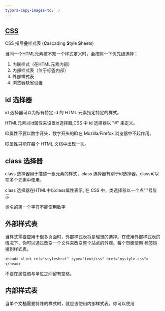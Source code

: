 ```yaml
---
typora-copy-images-to: ./
---
```


## [CSS](http://www.w3school.com.cn/css/css_jianjie.asp)

CSS 指层叠样式表 (**C**ascading **S**tyle **S**heets)

当同一个HTML元素被不知一个样式定义时，会按照一下优先级选择：

1. 内联样式（在HTML元素内部）
2. 内部样式表（位于<head>标签内部）
3. 外部样式表
4. 浏览器缺省设置




## id 选择器

id 选择器可以为标有特定 id 的 HTML 元素指定特定的样式。

HTML元素以id属性来设置id选择器,CSS 中 id 选择器以 "#" 来定义。

ID属性不要以数字开头，数字开头的ID在 Mozilla/Firefox 浏览器中不起作用。

ID属性只能在每个 HTML 文档中出现一次。

## class 选择器

class 选择器用于描述一组元素的样式，class 选择器有别于id选择器，class可以在多个元素中使用。

class 选择器在HTML中以class属性表示, 在 CSS 中，类选择器以一个点"."号显示

类名的第一个字符不能使用数字

## 外部样式表

当样式需要应用于很多页面时，外部样式表将是理想的选择。在使用外部样式表的情况下，你可以通过改变一个文件来改变整个站点的外观。每个页面使用 标签链接到样式表。 

```
<head> <link rel="stylesheet" type="text/css" href="mystyle.css"> </head>
```

不要在属性值与单位之间留有空格。

## 内部样式表

当单个文档需要特殊的样式时，就应该使用内部样式表。你可以使用 <style> 标签在文档头部定义内部样式表

```js
<head>
<style>
hr {color:sienna;}
p {margin-left:20px;}
body {background-image:url("images/back40.gif");}
</style>
</head>
```



## 内联样式

由于要将表现和内容混杂在一起，内联样式会损失掉样式表的许多优势。请慎用这种方法，例如当样式仅需要在一个元素上应用一次时

```js
<p style="color:sienna;margin-left:20px">这是一个段落。</p>
```

## 多重样式层叠

#### 多重样式优先级顺序，其中数字 7 拥有最高的优先权：

1. 通用选择器（*）
2. 元素(类型)选择器
3. 类选择器
4. 属性选择器
5. 伪类
6. ID 选择器
7. 内联样式

#### 权重计算:

![1532141705610](1532141705610.png)

以下是对于上图的解释：

- 内联样式表的权值最高 1000
- ID 选择器的权值为 100
- Class 类选择器的权值为 10
- HTML 标签选择器的权值为 1

#### CSS 优先级法则：

-  选择器都有一个权值，权值越大越优先；
-  当权值相等时，后出现的样式表设置要优于先出现的样式表设置；
-  创作者的规则高于浏览者：即网页编写者设置的CSS 样式的优先权高于浏览器所设置的样式；
-  继承的CSS 样式不如后来指定的CSS 样式；
-  在同一组属性设置中标有"!important"规则的优先级最大；

### CSS 盒子模型

所有HTML元素可以看作盒子，在CSS中，"box model"这一术语是用来设计和布局时使用。

CSS盒模型本质上是一个盒子，封装周围的HTML元素，它包括：边距，边框，填充，和实际内容。

盒模型允许我们在其它元素和周围元素边框之间的空间放置元素。

![1532147780513](1532147780513.png)

在盒模型中，外边距可以是负值，而且在很多情况下都要使用负值的外边距。

在IE5和6中width值并不等于content的宽度，而是指border+padding+content。

#### Positioning(定位)

- Fixed 定位：

  - 元素的位置相对于浏览器窗口是固定位置。
  - 即使窗口是滚动的它也不会移动。
  - Fixed定位使元素的位置与文档流无关，因此不占据空间。
  - Fixed定位的元素和其他元素重叠。

- Relative 定位：

  - 相对定位元素的定位是相对其正常位置。
  - 可以移动的相对定位元素的内容和相互重叠的元素，它原本所占的空间不会改变。

- Absolute 定位：

  - 绝对定位的元素的位置相对于最近的**已定位父元素**，如果元素没有已定位的父元素，那么它的位置相对于<html>。
  - Absolutely定位使元素的位置与文档流无关，因此不占据空间。
  - Absolutely定位的元素和其他元素重叠。

  ##### 重叠

- 元素的定位与文档流无关，所以它们可以覆盖页面上的其它元素

- z-index属性指定了一个元素的堆叠顺序（哪个元素应该放在前面，或后面）

- 一个元素可以有正数或负数的堆叠顺序


### Float(浮动)

CSS float 属性定义元素在哪个方向浮动，浮动元素会生成一个块级框，直到该块级框的外边缘碰到包含框或者其他的浮动框为止。

元素的水平方向浮动，意味着元素只能左右移动而不能上下移动。

一个浮动元素会尽量向左或向右移动，直到它的外边缘碰到包含框或另一个浮动框的边框为止。

浮动元素之后的元素将围绕它。

浮动元素之前的元素将不会受到影响。

如果图像是右浮动，下面的文本流将环绕在它左边

#### CSS组合选择符

- 后代选取器（空格分隔）

匹配所有指定元素的后代元素。

以下实例选取所有 <p> 元素插入到 <div> 元素中

```
div p { background-color:yellow; }
```



- 子元素选取器（>）

只能选择作为某元素子元素的元素。

以下实例选择了<div>元素中所有**直接**子元素 <p> 

```
div>p { background-color:yellow; }
```



- 相邻兄弟选取器（+）

可选择**紧接**在另一元素后的元素，且二者有相同父元素。

以下实例选取了所有位于 <div> 元素后的第一个 <p> 元素

```
div+p { background-color:yellow; }
```



- 普通兄弟选取器（~）

普通兄弟选择器选取**所有**指定元素的相邻兄弟元素。

以下实例选取了所有 <div> 元素之后的所有相邻兄弟元素 <p> :

```
div~p { background-color:yellow; }
```

#### 伪类

由于元素的状态并非静态，所以当元素到达某个特定状态时，可能得到一个伪类的样式；当改变状态时，又会失去这个样式。

语法：

selector:pseudo-class{property:value;}

```
a:link {color:#FF0000;} /* 未访问的链接 */ 
a:visited {color:#00FF00;} /* 已访问的链接 */ 
a:hover {color:#FF00FF;} /* 鼠标划过链接 */ 
a:active {color:#0000FF;} /* 已选中的链接 */
```



特殊的伪类：

- first-child:选择元素的第一个子元素
- lang:为不同的语言定义特殊的规则
- focus

#### 伪元素

- first-line
- first-letter
- before
- after



**伪元素产生新对象，在DOM树中看不到，但是可以操作；伪类不产生新的对象，仅是DOM中一个元素的不同状态**



#### 属性选择器

根据元素的属性以及属性值来选择元素。